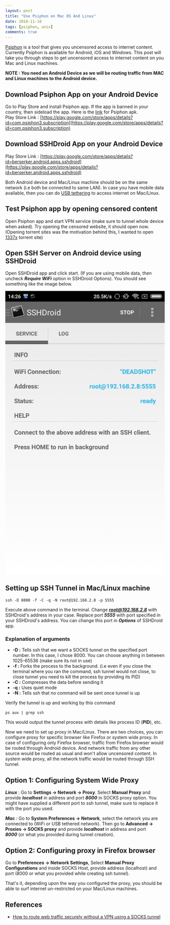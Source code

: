 ```yaml
---
layout: post
title: "Use Psiphon on Mac OS And Linux"
date: 2018-11-18
tags: [psiphon, unix]
comments: true
---
```


[Psiphon](https://www.psiphon3.com/en/index.html) is a tool that gives you uncensored access to internet content. Currently Psiphon is available for Android, iOS and Windows. This post will take you through steps to get uncensored access to internet content on you Mac and Linux machines.

**NOTE : You need an Android Device as we will be routing traffic from MAC and Linux machines to the Android device.**

## **Download Psiphon App on your Android Device**  
Go to Play Store and install Psiphon app. If the app is banned in your country, then sideload the app. Here is the [link](https://www.psiphon3.com/PsiphonAndroid.apk) for Psiphon apk.  
Play Store Link : [https://play.google.com/store/apps/details?id=com.psiphon3.subscription](https://play.google.com/store/apps/details?id=com.psiphon3.subscription)

## **Download SSHDroid App on your Android Device**  
Play Store Link : [https://play.google.com/store/apps/details?id=berserker.android.apps.sshdroid](https://play.google.com/store/apps/details?id=berserker.android.apps.sshdroid)

Both Android device and Mac/Linux machine should be on the same network (i.e both be connected to same LAN). In case you have mobile data available, then you can do [USB tethering](https://www.dummies.com/consumer-electronics/smartphones/droid/how-to-tether-an-internet-connection-with-an-android-phone/) to access internet on Mac/Linux. 

## **Test Psiphon app by opening censored content**  
Open Psiphon app and start VPN service (make sure to tunnel whole device when asked). Try opening the censored website, it should open now. (Opening torrent sites was the motivation behind this, I wanted to open [1337x](https://1337x.to/trending) torrent site)

## **Open SSH Server on Android device using SSHDroid**  
Open SSHDroid app and click start. (If you are using mobile data, then uncheck **_Require WiFi_** option in SSHDroid Options). You should see something like the image below.

<img src="/assets/img/ssh_droid.png" alt="SSHDroid Screenshot from Redmi 3S Prime" style="display: block; margin-left: auto; margin-right: auto;"/>


## **Setting up SSH Tunnel in Mac/Linux machine**  

```shell
ssh -D 8000 -f -C -q -N root@192.168.2.8 -p 5555
```

Execute above command in the terminal. Change _**root@192.168.2.8**_ with SSHDroid's address in your case. Replace port **_5555_** with port specified in your SSHDroid's address. You can change this port in **_Options_** of SSHDroid app.  

### **Explanation of arguments**   
  
* **\-D :** Tells ssh that we want a SOCKS tunnel on the specified port number. In this case, I chose 8000. You can choose anything in between 1025-65536 (make sure its not in use)  
* **\-f :** Forks the process to the background. (i.e even if you close the terminal where you ran the command, ssh tunnel would not close, to close tunnel you need to kill the process by providing its PID)  
* **\-C :** Compresses the data before sending it  
* **\-q :** Uses quiet mode  
* **\-N :** Tells ssh that no command will be sent once tunnel is up

Verify the tunnel is up and working by this command  

```shell
ps aux | grep ssh
```  

This would output the tunnel process with details like process ID (**PID**), etc.

Now we need to set up proxy in Mac/Linux. There are two choices, you can configure proxy for specific browser like Firefox or system wide proxy. In case of configuring only Firefox browser, traffic from Firefox browser would be routed through Android device. And network traffic from any other source would be routed as usual and won't allow uncensored content. In system wide proxy, all the network traffic would be routed through SSH tunnel.  

## **Option 1: Configuring System Wide Proxy**  
  
**_Linux_** : Go to **Settings -> Network -> Proxy**. Select **Manual Proxy** and provide **_localhost_** in address and port _**8000**_ in SOCKS proxy option. You might have supplied a different port to ssh tunnel, make sure to replace it with the port you used.  
  
**_Mac_** : Go to **System Preferences -> Network**, select the network you are connected to (WiFi or USB tethered network). Then go to **Advanced -> Proxies -> SOCKS proxy** and provide **_localhost_** in address and port _**8000**_ (or what you provided during tunnel creation).

## **Option 2: Configuring proxy in Firefox browser**  
  
Go to **Preferences -> Network Settings**, Select **Manual Proxy Configurations** and inside SOCKS Host, provide address (localhost) and port (8000 or what you provided while creating ssh tunnel).

That's it, depending upon the way you configured the proxy, you should be able to surf internet un-restricted on your Mac/Linux machines.

## References

* [How to route web traffic securely without a VPN using a SOCKS tunnel](https://www.digitalocean.com/community/tutorials/how-to-route-web-traffic-securely-without-a-vpn-using-a-socks-tunnel)
